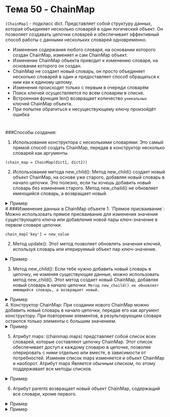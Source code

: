 # Тема 50 - ChainMap

`[ChainMap]` - подкласс dict. Представляет собой структуру данных, которая объединяет несколько словарей в один логический объект. Он позволяет создавать цепочки словарей и обеспечивает эффективный способ работы с данными нескольких словарей одновременно. 

- Изменение содержания любого словаря, на основании которого создан ChainMap, изменяет и сам ChainMap объект.
- Изменение ChainMap объекта приводит к изменению словаря, на основании которого он создан.
- ChainMap не создает новый словарь, он просто объединяет несколько словарей в один и предоставляет способ обращаться к ним как к единому целому.
- Изменения происходят только с первым в очереди словарём
- Поиск ключей осуществляется по всем словарям в списке.
- Встроенная функция len() возвращает количество `уникальных` ключей ChainMap объекта.
- При попытке обратиться к несуществующему ключу произойдёт ошибка

#

###Способы создания:  

1. Использование конструктора с несколькими словарями: Это самый прямой способ создать ChainMap, передав в конструктор несколько словарей как аргументы. 
```
(chain_map = ChainMap(dict1, dict2))
```
2. Использование метода new_child(): Метод new_child() создает новый объект ChainMap, на основе уже старого, добавляя новый словарь в начало цепочки. Это полезно, если ты хочешь добавить новый словарь без изменения старого. Метод new_chaild() не обновляет имеющийся словарь, а возвращает новый.
<details>
   <summary>Пример</summary>

```
from collections import ChainMap

# Создаем исходный ChainMap
original_chainmap = ChainMap({'a': 1, 'b': 2})

# Создаем новый словарь
new_dict = {'c': 3, 'd': 4}

# Создаем новый ChainMap с новым словарем в начале цепочки
new_chainmap = original_chainmap.new_child(new_dict)

# Выводим новый ChainMap
print(new_chainmap)   # ChainMap({'c': 3, 'd': 4}, {'a': 1, 'b': 2})
```
</details>
#
###Изменение данных в ChainMap объекте
1. `Прямое присваивание`: Можно использовать прямое присваивание для изменения значения существующего ключа или добавления новой пары ключ-значение в первом словаре цепочки. 

`chain_map['key'] = new_value`

2. Метод update(): Этот метод позволяет обновлять значения ключей, используя словарь или итерируемый объект пар ключ-значение.
<details>
   <summary>Пример</summary>

```
from collections import ChainMap

# Создаем ChainMap с двумя словарями
chainmap = ChainMap({'a': 1, 'b': 2}, {'c': 3, 'd': 4})

# Создаем новый словарь для обновления
new_values = {'b': 20, 'd': 40, 'e': 5}

# Обновляем словари в цепочке с помощью метода update()
chainmap.update(new_values)

# Выводим обновленный ChainMap
print(chainmap)   # ChainMap({'a': 1, 'b': 20, 'd': 40, 'e': 5}, {'c': 3, 'd': 4})
```
</details>

3. Метод new_child(): Если тебе нужно добавить новый словарь в цепочку, не изменяя существующие данные, можно использовать метод new_child(). Этот метод создает новый ChainMap, добавляя новый словарь в начало цепочки. `Метод new_chaild() не обновляет имеющийся словарь, а возвращает новый.`
<details>
   <summary>Пример</summary>

```
from collections import ChainMap

# Создаем исходный ChainMap
original_chainmap = ChainMap({'a': 1, 'b': 2})

# Создаем новый словарь
new_dict = {'c': 3, 'd': 4}

# Создаем новый ChainMap с новым словарем в начале цепочки
new_chainmap = original_chainmap.new_child(new_dict)

# Выводим новый ChainMap
print(new_chainmap)   # ChainMap({'c': 3, 'd': 4}, {'a': 1, 'b': 2})
```
</details>
4. Конструктор ChainMap: При создании нового ChainMap можно добавить новый словарь в начало цепочки, передав его как аргумент конструктору. При повторении элементов, в результирующем словаре остаются только элементы с большим значением.
<details>
   <summary>Пример</summary>
  
```
from collections import ChainMap

# Создаем ChainMap с двумя словарями
chainmap = ChainMap({'a': 1, 'b': 2}, {'c': 3, 'd': 4})

# Создаём новый словарь добавляя новый в начало цепочки
new_values = ChainMap({'b': 20, 'd': 40, 'e': 5})

# Выводим обновленный ChainMap
print(new_values)   # ChainMap({'b': 20, 'd': 40, 'e': 5})
```
</details>

5. Атрибут maps: (chainmap.maps) представляет собой список всех словарей, которые составляют цепочку ChainMap. Этот список обеспечивает доступ к каждому словарю в цепочке, позволяя оперировать с ними отдельно или вместе, в зависимости от потребностей. Изменяя список maps изменяется и объект ChainMap и наоборот. Атрибут maps Является обычным списком, по этому поддерживает все методы списков.
<details>
   <summary>Пример</summary>

```
from collections import ChainMap

# Создаем ChainMap с двумя словарями
chainmap = ChainMap({'a': 1, 'b': 2}, {'c': 3, 'd': 4})

# Получаем доступ к списку словарей в цепочке с помощью атрибута maps
chainmap_list = chainmap.maps

# Создаём новый ChainMap объект из получившегося списка
new_chainmap = ChainMap(*chainmap_list)

# Выводим список словарей
print(chainmap_list)   # [{'a': 1, 'b': 2}, {'c': 3, 'd': 4}]
# Выводим новый ChainMap объект из получившегося списка
print(new_chainmap)   # ChainMap({'a': 1, 'b': 2}, {'c': 3, 'd': 4})

```
</details>

6. Атрибут parents возвращает новый объект ChainMap, содержащий все словари, кроме первого.
<details>
   <summary>Пример</summary>

```
from collections import ChainMap

# Создаем ChainMap с несколькими словарями
chainmap = ChainMap({'a': 1, 'b': 2}, {'c': 3, 'd': 4}, {'e': 5, 'f': 6})

# Создаем новый ChainMap, содержащий все словари, кроме первого
parents_chainmap = chainmap.parents

# Выводим новый ChainMap
print(parents_chainmap)   # ChainMap({'c': 3, 'd': 4}, {'e': 5, 'f': 6})
```
</details>






















<details>
   <summary>Пример</summary>

```

```
</details>

